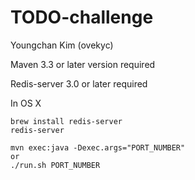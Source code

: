 # TODO-challenge

Youngchan Kim (ovekyc)

Maven 3.3 or later version required

Redis-server 3.0 or later required

In OS X

    brew install redis-server
    redis-server

    mvn exec:java -Dexec.args="PORT_NUMBER"
    or
    ./run.sh PORT_NUMBER
